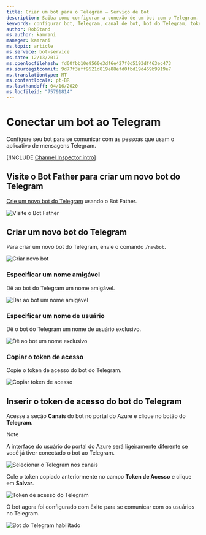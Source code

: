 ```yaml
---
title: Criar um bot para o Telegram – Serviço de Bot
description: Saiba como configurar a conexão de um bot com o Telegram.
keywords: configurar bot, Telegram, canal de bot, bot do Telegram, token de acesso
author: RobStand
ms.author: kamrani
manager: kamrani
ms.topic: article
ms.service: bot-service
ms.date: 12/13/2017
ms.openlocfilehash: fd60fbb10e9560e3df6e427f0d5193df463ec473
ms.sourcegitcommit: 9d77f3aff9521d819e88efd0fbd19d469b9919e7
ms.translationtype: MT
ms.contentlocale: pt-BR
ms.lasthandoff: 04/16/2020
ms.locfileid: "75791814"
---
```

# <a name="connect-a-bot-to-telegram"></a>Conectar um bot ao Telegram

Configure seu bot para se comunicar com as pessoas que usam o aplicativo de mensagens Telegram.

[!INCLUDE [Channel Inspector intro](~/includes/snippet-channel-inspector.md)]

## <a name="visit-the-bot-father-to-create-a-new-telegram-bot"></a>Visite o Bot Father para criar um novo bot do Telegram

<a href="https://telegram.me/botfather" target="_blank">Crie um novo bot do Telegram</a> usando o Bot Father.

![Visite o Bot Father](~/media/channels/tg-StepVisitBotFather.png)

## <a name="create-a-new-telegram-bot"></a>Criar um novo bot do Telegram
Para criar um novo bot do Telegram, envie o comando `/newbot`.

![Criar novo bot](~/media/channels/tg-StepNewBot.png)

### <a name="specify-a-friendly-name"></a>Especificar um nome amigável

Dê ao bot do Telegram um nome amigável.

![Dar ao bot um nome amigável](~/media/channels/tg-StepNameBot.png)

### <a name="specify-a-username"></a>Especificar um nome de usuário

Dê o bot do Telegram um nome de usuário exclusivo.

![Dê ao bot um nome exclusivo](~/media/channels/tg-StepUsername.png)

### <a name="copy-the-access-token"></a>Copiar o token de acesso

Copie o token de acesso do bot do Telegram.

![Copiar token de acesso](~/media/channels/tg-StepBotCreated.png)

## <a name="enter-the-telegram-bots-access-token"></a>Inserir o token de acesso do bot do Telegram

Acesse a seção **Canais** do bot no portal do Azure e clique no botão do **Telegram**. 

> [!NOTE]
>  A interface do usuário do portal do Azure será ligeiramente diferente se você já tiver conectado o bot ao Telegram. 

![Selecionar o Telegram nos canais](~/media/channels/tg-connectBot-Azure.png)

Cole o token copiado anteriormente no campo **Token de Acesso** e clique em **Salvar**.

![Token de acesso do Telegram](~/media/channels/tg-accessToken-Azure.png)

O bot agora foi configurado com êxito para se comunicar com os usuários no Telegram. 

![Bot do Telegram habilitado](~/media/channels/tg-botEnabled-Azure.png)
